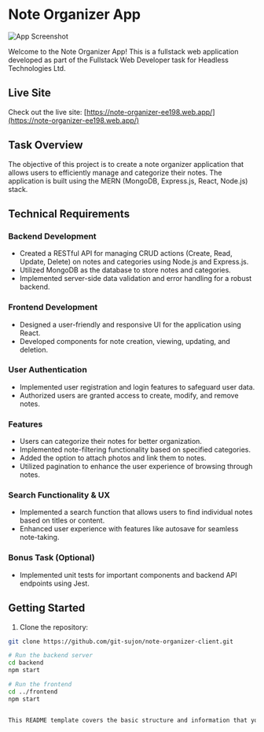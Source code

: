 # Note Organizer App

![App Screenshot](screenshot.png)

Welcome to the Note Organizer App! This is a fullstack web application developed as part of the Fullstack Web Developer task for Headless Technologies Ltd.

## Live Site

Check out the live site: [https://note-organizer-ee198.web.app/](https://note-organizer-ee198.web.app/)

## Task Overview

The objective of this project is to create a note organizer application that allows users to efficiently manage and categorize their notes. The application is built using the MERN (MongoDB, Express.js, React, Node.js) stack.

## Technical Requirements

### Backend Development

- Created a RESTful API for managing CRUD actions (Create, Read, Update, Delete) on notes and categories using Node.js and Express.js.
- Utilized MongoDB as the database to store notes and categories.
- Implemented server-side data validation and error handling for a robust backend.

### Frontend Development

- Designed a user-friendly and responsive UI for the application using React.
- Developed components for note creation, viewing, updating, and deletion.

### User Authentication

- Implemented user registration and login features to safeguard user data.
- Authorized users are granted access to create, modify, and remove notes.

### Features

- Users can categorize their notes for better organization.
- Implemented note-filtering functionality based on specified categories.
- Added the option to attach photos and link them to notes.
- Utilized pagination to enhance the user experience of browsing through notes.

### Search Functionality & UX

- Implemented a search function that allows users to find individual notes based on titles or content.
- Enhanced user experience with features like autosave for seamless note-taking.

### Bonus Task (Optional)

- Implemented unit tests for important components and backend API endpoints using Jest.

## Getting Started

1. Clone the repository:

```sh
git clone https://github.com/git-sujon/note-organizer-client.git

# Run the backend server
cd backend
npm start

# Run the frontend
cd ../frontend
npm start


This README template covers the basic structure and information that you can include in your README file. You can add more sections if needed or customize it according to your project's specific details.


